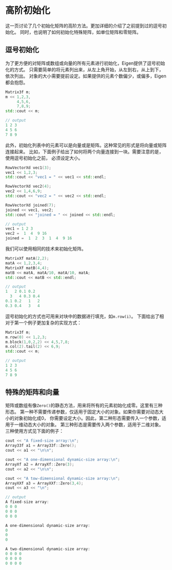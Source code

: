 # 高阶初始化

这一页讨论了几个初始化矩阵的高阶方法。更加详细的介绍了之前提到过的逗号初始化。
同时，也说明了如何初始化特殊矩阵，如单位矩阵和零矩阵。

## 逗号初始化

为了更方便的对矩阵或数组或向量的所有元素进行初始化，Eigen提供了逗号初始化的方式。
只需要简单的将元素列出来，从左上角开始，从左到右，从上到下，依次列出。
对象的大小需要提前设定。如果提供的元素个数偏少，或偏多，Eigen都会抱怨。

```c++
Matrix3f m;
m << 1,2,3,
     4,5,6,
     7,8,9;
std::cout << m;

// output 
1 2 3 
4 5 6
7 8 9
```

此外，初始化列表中的元素可以是向量或是矩阵。这种常见的形式是将向量或矩阵连接起来。
比如，下面例子给出了如何将两个向量连接到一块。需要注意的是，使用逗号初始化之前，
必须设定大小。

```c++
RowVectorXd vec1(3);
vec1 << 1,2,3;
std::cout << "vec1 = " << vec1 << std::endl;

RowVectorXd vec2(4);
vec2 << 1,4,6,9;
std::cout << "vec2 = " << vec2 << std::endl;

RowVectorXd joined(7);
joined << vec1, vec2;
std::cout << "joined = " << joined << std::endl;

// output 
vec1 = 1 2 3
vec2 =  1  4  9 16
joined =  1  2  3  1  4  9 16
```

我们可以使用相同的技术来初始化矩阵。

```c++
MatrixXf matA(2,2);
matA << 1,2,3,4;
MatrixXf matB(4,4);
matB << matA, matA/10, matA/10, matA;
std::cout << matB << std::endl;

// output 
1   2 0.1 0.2
  3   4 0.3 0.4
0.1 0.2   1   2
0.3 0.4   3   4
```

逗号初始化的方式也可用来对块中的数据进行填充，如`m.row(i)`。
下面给出了相对于第一个例子更加复杂的实现方式：

```c++
Matrix3f m;
m.row(0) << 1,2,3;
m.block(1,0,2,2) << 4,5,7,8;
m.col(2).tail(2) << 6,9;
std::cout << m;

// output
1 2 3 
4 5 6
7 8 9
```

## 特殊的矩阵和向量

矩阵或数组有像`Zero()`的静态方法，用来将所有的元素初始化成零。这里有三种形态。
第一种不需要传递参数，仅适用于固定大小的对象。如果你需要对动态大小的对象初始化成0，
你需要设定大小。因此，第二种形态需要传入一个参数，适用于一维动态大小的对象。
第三种形态是需要传入两个参数，适用于二维对象。三种使用方式见下面的例子：

```c++
cout << "A fixed-size array:\n";
Array33f a1 = Array33f::Zero();
cout << a1 << "\n\n";

cout << "A one-dimensional dynamic-size array:\n";
ArrayXf a2 = ArrayXf::Zero(3);
cout << a2 << "\n\n";

cout << "A tow-dimensional dynamic-size array:\n";
ArrayXXf a3 = ArrayXXf::Zero(3,4);
cout << a3 << "\n";

// output 
A fixed-size array:
0 0 0
0 0 0
0 0 0

A one-dimensional dynamic-size array:
0
0
0

A two-dimensional dynamic-size array:
0 0 0 0
0 0 0 0
0 0 0 0
```
